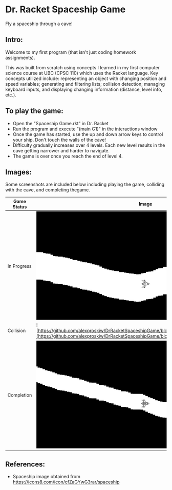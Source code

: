 # Dr. Racket Spaceship Game
Fly a spaceship through a cave!

## Intro: 
Welcome to my first program (that isn't just coding homework assignments).

This was built from scratch using concepts I learned in my first computer science course at UBC (CPSC 110) which uses the Racket language. 
Key concepts utilized include: representing an object with changing position and speed variables; generating and filtering lists; collision detection; managing keyboard inputs, and displaying changing information (distance, level info, etc.).

## To play the game:
- Open the "Spaceship Game.rkt" in Dr. Racket
- Run the program and execute "(main G1)" in the interactions window
- Once the game has started, use the up and down arrow keys to control your ship. Don't touch the walls of the cave!
- Difficulty gradually increases over 4 levels. Each new level results in the cave getting narrower and harder to navigate.
- The game is over once you reach the end of level 4.

## Images:  
Some screenshots are included below including playing the game, colliding with the cave, and completing thegame.

| Game Status  | Image |
| ------------ | ------|
| In Progress | ![img src="/repository/images/Game In Progress.png" alt="Game in Progress" title="Game in Progress title"](https://github.com/alexproskiw/DrRacketSpaceshipGame/blob/main/Images/Game%20In%20Progress.png)  |
| Collision   | ![https://github.com/alexproskiw/DrRacketSpaceshipGame/blob/main/Images/Collision%20Screen.png](https://github.com/alexproskiw/DrRacketSpaceshipGame/blob/main/Images/Collision%20Screen.png)  |
| Completion  | ![img src="/repository/images/Completion Screen.png" alt="Completion Screen" title="Completion Screen title"](https://github.com/alexproskiw/DrRacketSpaceshipGame/blob/main/Images/Completion%20Screen.png)  |


## References:  
- Spaceship image obtained from https://icons8.com/icon/cfZaGYwG3rar/spaceship
